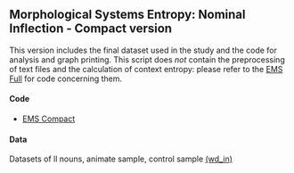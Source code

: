 
## Morphological Systems Entropy: Nominal Inflection - Compact version
This version includes the final dataset used in the study and the code for analysis and graph printing. 
This script does *not* contain the preprocessing of text files and the calculation of context entropy: please refer to the [EMS Full](https://github.com/franfranz/Morphological_Systems_Entropy/tree/main/Full) for code concerning them.

#### Code 
* [EMS Compact](https://github.com/franfranz/Morphological_Systems_Entropy/blob/main/Compact/EMS_Compact_v1_0_0.R)

#### Data 
Datasets of ll nouns, animate sample, control sample [(wd_in)](https://github.com/franfranz/Morphological_Systems_Entropy/tree/main/Compact/wd_in)

